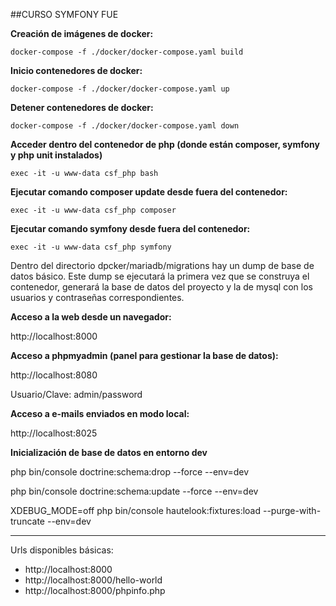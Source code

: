 ##CURSO SYMFONY FUE

**Creación de imágenes de docker:**
```
docker-compose -f ./docker/docker-compose.yaml build
```

**Inicio contenedores de docker:**
```
docker-compose -f ./docker/docker-compose.yaml up
```

**Detener contenedores de docker:**
```
docker-compose -f ./docker/docker-compose.yaml down
```

**Acceder dentro del contenedor de php (donde están composer, symfony y php unit instalados)**
```
exec -it -u www-data csf_php bash
```

**Ejecutar comando composer update desde fuera del contenedor:**
```
exec -it -u www-data csf_php composer
```

**Ejecutar comando symfony desde fuera del contenedor:**
```
exec -it -u www-data csf_php symfony
```

Dentro del directorio dpcker/mariadb/migrations hay un dump de base de datos básico. 
Este dump se ejecutará la primera vez que se construya el contenedor, generará la base de datos del proyecto y la de mysql con los usuarios y contraseñas correspondientes.

**Acceso a la web desde un navegador:**

http://localhost:8000

**Acceso a phpmyadmin (panel para gestionar la base de datos):**

http://localhost:8080

Usuario/Clave: admin/password

**Acceso a e-mails enviados en modo local:**

http://localhost:8025

**Inicialización de base de datos en entorno dev**


php bin/console doctrine:schema:drop --force --env=dev

php bin/console doctrine:schema:update --force --env=dev

XDEBUG_MODE=off php bin/console hautelook:fixtures:load --purge-with-truncate --env=dev

___

Urls disponibles básicas:

- http://localhost:8000
- http://localhost:8000/hello-world
- http://localhost:8000/phpinfo.php
